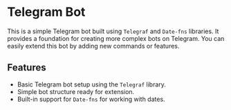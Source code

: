 # Telegram Bot

This is a simple Telegram bot built using `Telegraf` and `Date-fns` libraries. It provides a foundation for creating more complex bots on Telegram. You can easily extend this bot by adding new commands or features.

## Features

- Basic Telegram bot setup using the `Telegraf` library.
- Simple bot structure ready for extension.
- Built-in support for `Date-fns` for working with dates.
